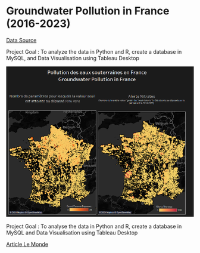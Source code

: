 # Groundwater Pollution in France (2016-2023)


<a href="https://www.data.gouv.fr/fr/datasets/300-contaminants-dans-nos-nappes-jeux-de-donnees-des-valeurs-seuils-et-mesures-2016-2023/">Data Source</a>

Project Goal : To analyze the data in Python and R, create a database in MySQL, and Data Visualisation using Tableau Desktop

![dash1](https://github.com/Pollybs/groundwater_pollution_france/blob/main/Dashboard%201.png)

Project Goal : To analyse the data in Python and R, create a database in MySQL and Data Visualisation using Tableau Desktop

<a href="https://www.lemonde.fr/les-decodeurs/article/2024/05/15/comment-le-monde-a-cartographie-la-pollution-des-eaux-souterraines_6233362_4355770.html"> Article Le Monde </a>

